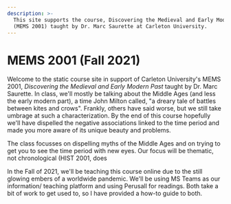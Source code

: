 ```yaml
---
description: >-
  This site supports the course, Discovering the Medieval and Early Modern Past
  (MEMS 2001) taught by Dr. Marc Saurette at Carleton University.
---
```


# MEMS 2001 \(Fall 2021\)

Welcome to the static course site in support of Carleton University's MEMS 2001, _Discovering the Medieval and Early Modern Past_ taught by Dr. Marc Saurette. In class, we'll mostly be talking about the Middle Ages \(and less the early modern part\), a time John Milton called, "a dreary tale of battles between kites and crows". Frankly, others have said worse, but we still take umbrage at such a characterization. By the end of this course hopefully we'll have dispelled the negative associations linked to the time period and made you more aware of its unique beauty and problems.

The class focusses on dispelling myths of the Middle Ages and on trying to get you to see the time period with new eyes. Our focus will be thematic, not chronological \(HIST 2001, does 

In the Fall of 2021, we'll be teaching this course online due to the still glowing embers of a worldwide pandemic. We'll be using MS Teams as our information/ teaching platform and using Perusall for readings. Both take a bit of work to get used to, so I have provided a how-to guide to both. 



